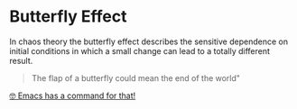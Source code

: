 # Butterfly Effect
In chaos theory the butterfly effect describes the sensitive dependence on initial conditions in which a small change can lead to a totally different result.

> The flap of a butterfly could mean the end of the world"

[🤓 Emacs has a command for that!](https://imgs.xkcd.com/comics/real_programmers.png)



